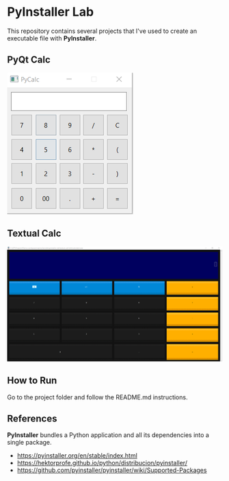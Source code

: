 # PyInstaller Lab
This repository contains several projects that I've used to create an executable file with **PyInstaller**.

## PyQt Calc

![demo](images/pyqt_calc_demo.png)

## Textual Calc

![demo](images/textual_calc_demo.png)

## How to Run
Go to the project folder and follow the README.md instructions.

## References
**PyInstaller** bundles a Python application and all its dependencies into a single package. 

- https://pyinstaller.org/en/stable/index.html
- https://hektorprofe.github.io/python/distribucion/pyinstaller/
- https://github.com/pyinstaller/pyinstaller/wiki/Supported-Packages
